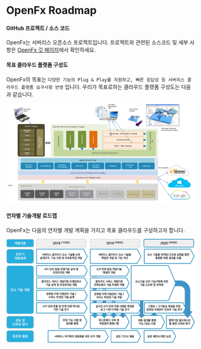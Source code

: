 # OpenFx Roadmap

#### GitHub 프로젝트 / 소스 코드

OpenFx는 서버리스 오픈소스 프로젝트입니다. 프로젝트와 관련된 소스코드 및 세부 사항은 [OpenFx 깃 페이지](https://github.com/keti-openfx/openfx)에서 확인하세요.



#### 목표 클라우드 플랫폼 구성도

OpenFx의 목표는 `다양한 기능의 Plug & Play를 지원하고, 빠른 응답성 등 서버리스 클라우드 플랫폼 요구사항 반영` 입니다. 우리가 목표로하는 클라우드 플랫폼 구성도는 다음과 같습니다.



![Propose](./propose.png)



#### 연차별 기술개발 로드맵

OpenFx는 다음의 연차별 개발 계획을 가지고 목표 클라우드를 구성하고자 합니다. 

 ![roadmap](./roadmap.png)